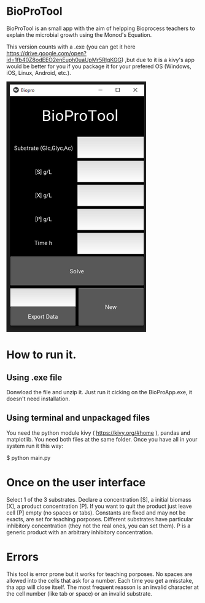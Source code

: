 # BioProTool
BioProTool is an small app with the aim of helpping Bioprocess teachers to explain the microbial growth using the Monod's Equation. 

This version counts with a .exe (you can get it here https://drive.google.com/open?id=1fb40Z8odEEO2enEuph0uaUpMr5RlgKGG) ,but due to it is a kivy's app would be better for you if you package it for your prefered OS (Windows, iOS, Linux, Android, etc.). 

![](screenshot.PNG)

# How to run it.

## Using .exe file
Donwload the file and unzip it.
Just run it cicking on the BioProApp.exe, it doesn't need installation. 

## Using terminal and unpackaged files
 You need the python module kivy ( https://kivy.org/#home ), pandas and matplotlib.
 You need both files at the same folder.
 Once you have all in your system run it this way:
 
 $ python main.py
 
 # Once on the user interface
 Select 1 of the 3 substrates. Declare a concentration [S], a initial biomass [X], a product concentration [P].
 If you want to quit the product just leave cell [P] empty (no spaces or tabs). 
 Constants are fixed and may not be exacts, are set for teaching porposes. 
 Different substrates have particular inhibitory concentration (they not the real ones, you can set them).
 P is a generic product with an arbitrary inhibitory concentration.
 
 # Errors
 This tool is error prone but it works for teaching porposes.
 No spaces are allowed into the cells that ask for a number.
 Each time you get a misstake, tha app will close itself. The most frequent reasson is an invalid character at the cell number (like tab or space) or an invalid substrate.
 
